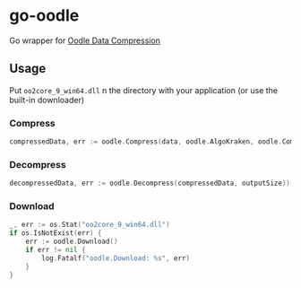 # go-oodle

Go wrapper for [Oodle Data Compression](http://www.radgametools.com/oodle.htm)

## Usage

Put `oo2core_9_win64.dll` n the directory with your application (or use the built-in downloader)

### Compress
```go
compressedData, err := oodle.Compress(data, oodle.AlgoKraken, oodle.CompressionLevelOptimal3)
```

### Decompress
```go
decompressedData, err := oodle.Decompress(compressedData, outputSize))
```

### Download
```go
_, err := os.Stat("oo2core_9_win64.dll")
if os.IsNotExist(err) {
	err := oodle.Download()
	if err != nil {
		log.Fatalf("oodle.Download: %s", err)
	}
}
```


